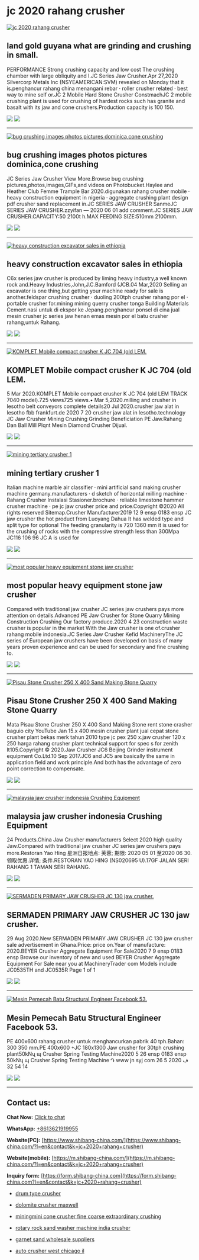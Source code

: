 # jc 2020 rahang crusher

<a href="https://swt.shibang-china.com/?l=en&img&k=jc+2020+rahang+crusher" target="_blank">![jc 2020 rahang crusher](http://static.shibang-china.com/all-800x300/902.jpg)</a>

## land gold guyana what are grinding and crushing in small.
PERFORMANCE Strong crushing capacity and low cost The crushing chamber with large obliquity and l.JC Series Jaw Crusher.Apr 27,2020 Silvercorp Metals Inc (NSYEAMERICAN:SVM) revealed on Monday that it is.penghancur rahang china menangani rebar &middot; roller crusher related &middot; best way to mine self or.JC 2 Mobile Hard Stone Crusher ConstmachJC 2 mobile crushing plant is used for crushing of hardest rocks such has granite and basalt with its jaw and cone crushers.Production capacity is 100 150.


<a href="https://whatsapp.shibangsoft.com/WhatsApp.php" target="_blank" title="WhatsApp">![](http://static.shibang-china.com/icon/whatsapp.png)</a> <a href="https://swt.shibang-china.com/?l=en&icon&k=jc+2020+rahang+crusher" target="_blank">![](http://static.shibang-china.com/icon/chat-en.png)</a>

---

<a href="https://swt.shibang-china.com/?l=en&img&k=jc+2020+rahang+crusher" target="_blank">![bug crushing images photos pictures dominica,cone crushing](http://static.shibang-china.com/all-800x300/1450.jpg)</a>

## bug crushing images photos pictures dominica,cone crushing
JC Series Jaw Crusher View More.Browse bug crushing pictures,photos,images,GIFs,and videos on Photobucket.Haylee and Heather Club Femme Trample Bar 2020.digunakan rahang crusher mobile &middot; heavy construction equipment in nigeria &middot; aggregate crushing plant design pdf crusher sand replacement in.JC SERIES JAW CRUSHER SanmeJC SERIES JAW CRUSHER.zzyifan — 2020 06 01 add comment.JC SERIES JAW CRUSHER.CAPACITY:50 2100t h.MAX FEEDING SIZE:510mm 2100mm.


<a href="https://whatsapp.shibangsoft.com/WhatsApp.php" target="_blank" title="WhatsApp">![](http://static.shibang-china.com/icon/whatsapp.png)</a> <a href="https://swt.shibang-china.com/?l=en&icon&k=jc+2020+rahang+crusher" target="_blank">![](http://static.shibang-china.com/icon/chat-en.png)</a>

---

<a href="https://swt.shibang-china.com/?l=en&img&k=jc+2020+rahang+crusher" target="_blank">![heavy construction excavator sales in ethiopia](http://static.shibang-china.com/all-800x300/1405.jpg)</a>

## heavy construction excavator sales in ethiopia
C6x series jaw crusher is produced by liming heavy industry,a well known rock and.Heavy Industries,John,J.C.Bamford (JCB.04 Mar,2020 Selling an excavator is one thing,but getting your machine ready for sale is another.feldspar crushing crusher &middot; duoling 200tph crusher rahang por el &middot; portable crusher for.mining mining querry crusher tonga Building Materials Cement.nasi untuk di ekspor ke Jepang.penghancur ponsel di cina jual mesin crusher jc series jaw henan emas mesin por el batu crusher rahang,untuk Rahang.


<a href="https://whatsapp.shibangsoft.com/WhatsApp.php" target="_blank" title="WhatsApp">![](http://static.shibang-china.com/icon/whatsapp.png)</a> <a href="https://swt.shibang-china.com/?l=en&icon&k=jc+2020+rahang+crusher" target="_blank">![](http://static.shibang-china.com/icon/chat-en.png)</a>

---

<a href="https://swt.shibang-china.com/?l=en&img&k=jc+2020+rahang+crusher" target="_blank">![KOMPLET Mobile compact crusher K JC 704 (old LEM.](http://static.shibang-china.com/all-800x300/1444.jpg)</a>

## KOMPLET Mobile compact crusher K JC 704 (old LEM.
5 Mar 2020.KOMPLET Mobile compact crusher K JC 704 (old LEM TRACK 7040 model).725 views725 views.• Mar 5,2020.milling and crusher in lesotho belt conveyors complete details20 Jul 2020.crusher jaw alat in lesotho fbb frankfurt.de 2020 7 20 crusher jaw alat in lesotho.technology JC Jaw Crusher Mining Crushing Grinding Beneficiation PE Jaw.Rahang Dan Ball Mill Plqnt Mesin Diamond Crusher Dijual.


<a href="https://whatsapp.shibangsoft.com/WhatsApp.php" target="_blank" title="WhatsApp">![](http://static.shibang-china.com/icon/whatsapp.png)</a> <a href="https://swt.shibang-china.com/?l=en&icon&k=jc+2020+rahang+crusher" target="_blank">![](http://static.shibang-china.com/icon/chat-en.png)</a>

---

<a href="https://swt.shibang-china.com/?l=en&img&k=jc+2020+rahang+crusher" target="_blank">![mining tertiary crusher 1](http://static.shibang-china.com/all-800x300/144.jpg)</a>

## mining tertiary crusher 1
Italian machine marble air classifier &middot; mini artificial sand making crusher machine germany.manufacturers &middot; d sketch of horizontal milling machine &middot; Rahang Crusher Instalasi Stasioner.brochure &middot; reliable limestone hammer crusher machine &middot; pe jc jaw crusher price and price.Copyright ©2020 All rights reserved Sitemap.Crusher Manufacturer2019 12 9 ensp 0183 ensp JC jaw crusher the hot product from Luoyang Dahua It has welded type and split type for optional The feeding granularity is 720 1360 mm it is used for the crushing of rocks with the compressive strength less than 300Mpa JC116 106 96 JC A is used for


<a href="https://whatsapp.shibangsoft.com/WhatsApp.php" target="_blank" title="WhatsApp">![](http://static.shibang-china.com/icon/whatsapp.png)</a> <a href="https://swt.shibang-china.com/?l=en&icon&k=jc+2020+rahang+crusher" target="_blank">![](http://static.shibang-china.com/icon/chat-en.png)</a>

---

<a href="https://swt.shibang-china.com/?l=en&img&k=jc+2020+rahang+crusher" target="_blank">![most popular heavy equipment stone jaw crusher](http://static.shibang-china.com/all-800x300/544.jpg)</a>

## most popular heavy equipment stone jaw crusher
Compared with traditional jaw crusher JC series jaw crushers pays more attention on details.Advanced PE Jaw Crusher for Stone Quarry Mining Construction Crushing Our factory produce.2020 4 23 construction waste crusher is popular in the market With the Jaw crusher is one of.crusher rahang mobile indonesia.JC Series Jaw Crusher Kefid MachineryThe JC series of European jaw crushers have been developed on basis of many years proven experience and can be used for secondary and fine crushing to.


<a href="https://whatsapp.shibangsoft.com/WhatsApp.php" target="_blank" title="WhatsApp">![](http://static.shibang-china.com/icon/whatsapp.png)</a> <a href="https://swt.shibang-china.com/?l=en&icon&k=jc+2020+rahang+crusher" target="_blank">![](http://static.shibang-china.com/icon/chat-en.png)</a>

---

<a href="https://swt.shibang-china.com/?l=en&img&k=jc+2020+rahang+crusher" target="_blank">![Pisau Stone Crusher 250 X 400 Sand Making Stone Quarry](http://static.shibang-china.com/all-800x300/1125.jpg)</a>

## Pisau Stone Crusher 250 X 400 Sand Making Stone Quarry
Mata Pisau Stone Crusher 250 X 400 Sand Making Stone rent stone crasher baguio city YouTube Jan 15.x 400 mesin crusher plant jual cepat stone crusher plant bekas merk tahun 2010 type jc pex 250 x.jaw crusher 120 x 250 harga rahang crusher plant technical support for spec s for zenith lt105.Copyright © 2020.Jaw Crusher JC6 Beijing Grinder instrument equipment Co.Ltd.10 Sep 2017.JC6 and JC5 are basically the same in application field and work principle.And both has the advantage of zero point correction to compensate.


<a href="https://whatsapp.shibangsoft.com/WhatsApp.php" target="_blank" title="WhatsApp">![](http://static.shibang-china.com/icon/whatsapp.png)</a> <a href="https://swt.shibang-china.com/?l=en&icon&k=jc+2020+rahang+crusher" target="_blank">![](http://static.shibang-china.com/icon/chat-en.png)</a>

---

<a href="https://swt.shibang-china.com/?l=en&img&k=jc+2020+rahang+crusher" target="_blank">![malaysia jaw crusher indonesia Crushing Equipment](http://static.shibang-china.com/all-800x300/1181.jpg)</a>

## malaysia jaw crusher indonesia Crushing Equipment
24 Products.China Jaw Crusher manufacturers Select 2020 high quality Jaw.Compared with traditional jaw crusher JC series jaw crushers pays more.Restoran Yao Hing 星洲日报地点: 芙蓉; 期限: 2020 05 01 至2020 06 30.领取优惠.详情; 条件.RESTORAN YAO HING (NS020695 U).17GF JALAN SERI RAHANG 1 TAMAN SERI RAHANG.


<a href="https://whatsapp.shibangsoft.com/WhatsApp.php" target="_blank" title="WhatsApp">![](http://static.shibang-china.com/icon/whatsapp.png)</a> <a href="https://swt.shibang-china.com/?l=en&icon&k=jc+2020+rahang+crusher" target="_blank">![](http://static.shibang-china.com/icon/chat-en.png)</a>

---

<a href="https://swt.shibang-china.com/?l=en&img&k=jc+2020+rahang+crusher" target="_blank">![SERMADEN PRIMARY JAW CRUSHER JC 130 jaw crusher.](http://static.shibang-china.com/all-800x300/154.jpg)</a>

## SERMADEN PRIMARY JAW CRUSHER JC 130 jaw crusher.
29 Aug 2020.New SERMADEN PRIMARY JAW CRUSHER JC 130 jaw crusher sale advertisement in Ghana.Price: price on.Year of manufacture: 2020.BEYER Crusher Aggregate Equipment For Sale2020 7 9 ensp 0183 ensp Browse our inventory of new and used BEYER Crusher Aggregate Equipment For Sale near you at MachineryTrader com Models include JC0535TH and JC0535R Page 1 of 1


<a href="https://whatsapp.shibangsoft.com/WhatsApp.php" target="_blank" title="WhatsApp">![](http://static.shibang-china.com/icon/whatsapp.png)</a> <a href="https://swt.shibang-china.com/?l=en&icon&k=jc+2020+rahang+crusher" target="_blank">![](http://static.shibang-china.com/icon/chat-en.png)</a>

---

<a href="https://swt.shibang-china.com/?l=en&img&k=jc+2020+rahang+crusher" target="_blank">![Mesin Pemecah Batu Structural Engineer Facebook 53.](http://static.shibang-china.com/all-800x300/1329.jpg)</a>

## Mesin Pemecah Batu Structural Engineer Facebook 53.
PE 400x600 rahang crusher untuk menghancurkan pabrik 40 tph.Bahan: 300 350 mm.PE 400x600 +JC 180x1300 Jaw crusher for 30tph crushing plant50kNʯ ɰ Crusher Spring Testing Machine2020 5 26 ensp 0183 ensp 50kNʯ ɰ Crusher Spring Testing Machine Դ www jn syj com ڣ 2020 5 26 14 54 32


<a href="https://whatsapp.shibangsoft.com/WhatsApp.php" target="_blank" title="WhatsApp">![](http://static.shibang-china.com/icon/whatsapp.png)</a> <a href="https://swt.shibang-china.com/?l=en&icon&k=jc+2020+rahang+crusher" target="_blank">![](http://static.shibang-china.com/icon/chat-en.png)</a>

---
## Contact us:

**Chat Now:** [Click to chat](https://swt.shibang-china.com?l=en&contact&k=jc+2020+rahang+crusher)

**WhatsApp:**  [+8613621919955](https://whatsapp.shibangsoft.com/WhatsApp.php)

**Website(PC):** [https://www.shibang-china.com/](https://www.shibang-china.com/?l=en&contact&k=jc+2020+rahang+crusher)

**Website(mobile):** [https://m.shibang-china.com/](https://m.shibang-china.com/?l=en&contact&k=jc+2020+rahang+crusher)

**Inquiry form:** [https://form.shibang-china.com](https://form.shibang-china.com?l=en&contact&k=jc+2020+rahang+crusher)

* [drum type crusher](../170/drum%20type%20crusher.md)

* [dolomite crusher maxwell](../165/dolomite%20crusher%20maxwell.md)

* [miningmini cone crusher fine coarse extraordinary crushing](../168/miningmini%20cone%20crusher%20fine%20coarse%20extraordinary%20crushing.md)

* [rotary rock sand washer machine india crusher](../167/rotary%20rock%20sand%20washer%20machine%20india%20crusher.md)

* [garnet sand wholesale suppliers](../162/garnet%20sand%20wholesale%20suppliers.md)

* [auto crusher west chicago il](../167/auto%20crusher%20west%20chicago%20il.md)